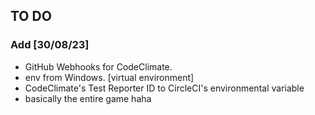 ## TO DO

### Add [30/08/23]
- GitHub Webhooks for CodeClimate.
- env from Windows. [virtual environment]
- CodeClimate's Test Reporter ID to CircleCI's environmental variable 
- basically the entire game haha